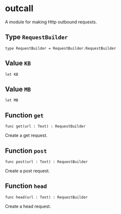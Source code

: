 # outcall
A module for making Http outbound requests.

## Type `RequestBuilder`
``` motoko no-repl
type RequestBuilder = RequestBuilder.RequestBuilder
```


## Value `KB`
``` motoko no-repl
let KB
```


## Value `MB`
``` motoko no-repl
let MB
```


## Function `get`
``` motoko no-repl
func get(url : Text) : RequestBuilder
```

Create a get request.

## Function `post`
``` motoko no-repl
func post(url : Text) : RequestBuilder
```

Create a post request.

## Function `head`
``` motoko no-repl
func head(url : Text) : RequestBuilder
```

Create a head request.
